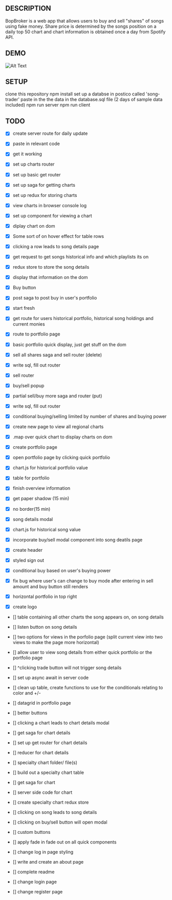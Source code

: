 ## DESCRIPTION
BopBroker is a web app that allows users to buy and sell "shares" of songs using fake money. Share price is determined by the songs position on a daily top 50 chart and chart information is obtained once a day from Spotify API.

## DEMO
![Alt Text](https://media1.giphy.com/media/2LJCVY8smbJF43vR7h/giphy.gif?cid=790b7611dcb7a44a611afa079e60538f0b55053bfa681e72&rid=giphy.gif)




## SETUP
clone this repository
npm install
set up a databse in postico called 'song-trader'
paste in the the data in the database.sql file (2 days of sample data included)
npm run server 
npm run client

## TODO
- [x] create server route for daily update
- [x] paste in relevant code 
- [x] get it working
- [x] set up charts router 
- [x] set up basic get router
- [x] set up saga for getting charts
- [x] set up redux for storing charts
- [x] view charts in browser console log 
- [x] set up component for viewing a chart 
- [x] diplay chart on dom 
- [x] Some sort of on hover effect for table rows
- [x] clicking a row leads to song details page
- [x] get request to get songs historical info and which playlists its on
- [x] redux store to store the song details
- [x] display that information on the dom 
- [x] Buy button 
- [x] post saga to post buy in user's portfolio
- [x] start fresh
- [x] get route for users historical portfolio, historical song holdings and current monies 
- [x] route to portfolio page
- [x] basic portfolio quick display, just get stuff on the dom
- [x] sell all shares saga and sell router (delete)
- [x] write sql, fill out router
- [x] sell router
- [x] buy/sell popup 
- [x] partial sell/buy more saga and router (put)
- [x] write sql, fill out router
- [x] conditional buying/selling limited by number of shares and buying power
- [x] create new page to view all regional charts 
- [x] .map over quick chart to display charts on dom
- [x] create portfolio page
- [x] open portfolio page by clicking quick portfolio 
- [x] chart.js for historical portfolio value
- [x] table for portfolio 
- [x] finish overview information
- [x] get paper shadow (15 min)
- [x] no border(15 min)
- [x] song details modal 
- [x] chart.js for historical song value 
- [x] incorporate buy/sell modal component into song deatils page 
- [x] create header
- [x] styled sign out 
- [x] conditional buy based on user's buying power 
- [x] fix bug where user's can change to buy mode after entering in sell amount and buy button still renders 
- [x] horizontal portfolio in top right 
- [x] create logo


- [] table containing all other charts the song appears on, on song details
- [] listen button on song details


- [] two options for views in the porfolio page (split current view into two views to make the page more horizontal)
- [] allow user to view song details from either quick portfolio or the portfolio page 
- [] ^clicking trade button will not trigger song details 




- [] set up async await in server code 
- [] clean up table, create functions to use for the conditionals relating to color and +/-








- [] datagrid in portfolio page
- [] better buttons 



- [] clicking a chart leads to chart details modal
- [] get saga for chart details
- [] set up get router for chart details 
- [] reducer for chart details 

- [] specialty chart folder/ file(s)
- [] build out a specialty chart table 
- [] get saga for chart 
- [] server side code for chart 
- [] create specialty chart redux store
- [] clicking on song leads to song details
- [] clicking on buy/sell button will open modal 





- [] custom buttons 
- [] apply fade in fade out on all quick components


- [] change log in page styling 





- [] write and create an about page 
- [] complete readme

- [] change login page 
- [] change register page






